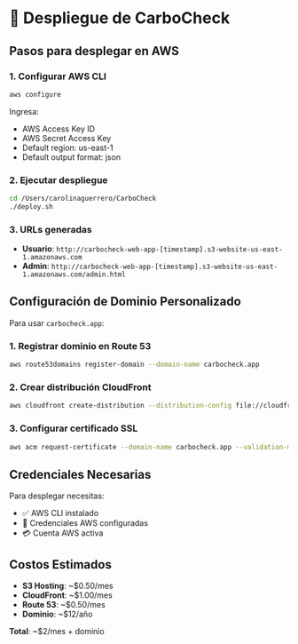 # 🚀 Despliegue de CarboCheck

## Pasos para desplegar en AWS

### 1. Configurar AWS CLI
```bash
aws configure
```
Ingresa:
- AWS Access Key ID
- AWS Secret Access Key  
- Default region: us-east-1
- Default output format: json

### 2. Ejecutar despliegue
```bash
cd /Users/carolinaguerrero/CarboCheck
./deploy.sh
```

### 3. URLs generadas
- **Usuario**: `http://carbocheck-web-app-[timestamp].s3-website-us-east-1.amazonaws.com`
- **Admin**: `http://carbocheck-web-app-[timestamp].s3-website-us-east-1.amazonaws.com/admin.html`

## Configuración de Dominio Personalizado

Para usar `carbocheck.app`:

### 1. Registrar dominio en Route 53
```bash
aws route53domains register-domain --domain-name carbocheck.app
```

### 2. Crear distribución CloudFront
```bash
aws cloudfront create-distribution --distribution-config file://cloudfront-config.json
```

### 3. Configurar certificado SSL
```bash
aws acm request-certificate --domain-name carbocheck.app --validation-method DNS
```

## Credenciales Necesarias

Para desplegar necesitas:
- ✅ AWS CLI instalado
- 🔑 Credenciales AWS configuradas
- 💳 Cuenta AWS activa

## Costos Estimados

- **S3 Hosting**: ~$0.50/mes
- **CloudFront**: ~$1.00/mes  
- **Route 53**: ~$0.50/mes
- **Dominio**: ~$12/año

**Total**: ~$2/mes + dominio
